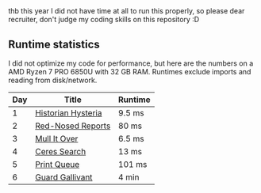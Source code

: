 ## 

thb this year I did not have time at all to run this properly, so please dear recruiter, don't judge my coding skills on this repository :D

## Runtime statistics

I did not optimize my code for performance, but here are the numbers on a AMD Ryzen 7 PRO 6850U with 32 GB RAM. Runtimes exclude imports and reading from disk/network.

| Day | Title                                                     | Runtime |
| --- | --------------------------------------------------------- | ------- |
| 1   | [Historian Hysteria](https://adventofcode.com/2024/day/1) | 9.5 ms  |
| 2   | [Red-Nosed Reports](https://adventofcode.com/2024/day/2)  | 80 ms   |
| 3   | [Mull It Over](https://adventofcode.com/2024/day/3)       | 6.5 ms  |
| 4   | [Ceres Search](https://adventofcode.com/2024/day/4)       | 13 ms   |
| 5   | [Print Queue](https://adventofcode.com/2024/day/5)        | 101 ms  |
| 6   | [Guard Gallivant](https://adventofcode.com/2024/day/6)    | 4 min   |
